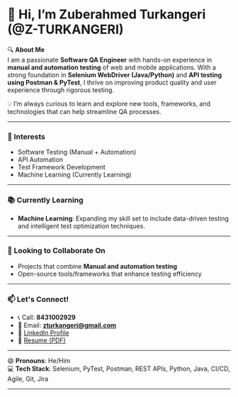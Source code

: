 # 👋 Hi, I’m Zuberahmed Turkangeri (@Z-TURKANGERI)

🔍 **About Me**  
I am a passionate **Software QA Engineer** with hands-on experience in **manual and automation testing** of web and mobile applications. With a strong foundation in **Selenium WebDriver (Java/Python)** and **API testing using Postman & PyTest**, I thrive on improving product quality and user experience through rigorous testing.

💡 I’m always curious to learn and explore new tools, frameworks, and technologies that can help streamline QA processes.

---

### 👀 Interests
- Software Testing (Manual + Automation)
- API Automation
- Test Framework Development
- Machine Learning (Currently Learning)

---

### 📚 Currently Learning
- **Machine Learning**: Expanding my skill set to include data-driven testing and intelligent test optimization techniques.

---

### 🤝 Looking to Collaborate On
- Projects that combine **Manual and automation testing**
- Open-source tools/frameworks that enhance testing efficiency

---

### 📫 Let's Connect!
- 📞 Call: **8431002929**
- 📧 Email: **zturkangeri@gmail.com**
- 🔗 [LinkedIn Profile](https://www.linkedin.com/in/zuberahmed-turkangeri/)
- 📄 [Resume (PDF)](https://github.com/Z-TURKANGERI/Z-TURKANGERI/blob/8a1e3b13f072bdc09be8764139a73e0b40bc1515/QA_ZUBER_RESUME.pdf)

---

😄 **Pronouns**: He/Him  
💻 **Tech Stack**: Selenium, PyTest, Postman, REST APIs, Python, Java, CI/CD, Agile, Git, Jira

---

<!---
Z-TURKANGERI/Z-TURKANGERI is a ✨ special ✨ repository because its `README.md` (this file) appears on your GitHub profile.
You can click the Preview link to take a look at your changes.
--->
